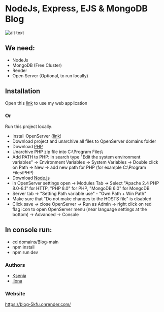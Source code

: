 # NodeJs, Express, EJS & MongoDB Blog

![alt text](https://github.com/K-Dmytriv/Blog/blob/main/Readme.png?raw=true)

## We need:
- NodeJs
- MongoDB (Free Cluster)
- Render
- Open Server (Optional, to run locally)

## Installation
Open this [link](https://blog-5kfu.onrender.com/) to use my web application
### Or
Run this project locally: 
- Install OpenServer ([link](https://drive.google.com/file/d/1UIk-vTwMGbxixZtk_ujkOhxnAqPNYLCs/view?usp=sharing))
- Download project and unarchive all files to OpenServer domains folder
- Download [PHP](https://windows.php.net/downloads/releases/php-8.2.26-src.zip)
- Unarchive PHP zip file into C:\Program Files\
- Add PATH to PHP: in search type "Edit the system environment variables" -> Environment Variables -> System Variables -> Double click on Path -> New -> add new path for PHP (for example C:\Program Files\PHP) 
- Download [Node.js](https://nodejs.org/en/download/package-manager)
- in OpenServer settings open -> Modules Tab -> Select "Apache 2.4 PHP 8.0-8.1" for HTTP, "PHP 8.0" for PHP, "MongoDB 6.0" for MongoDB
- Server tab -> "Setting Path variable use" - "Own Path + Win Path"
- Make sure that "Do not make changes to the HOSTS file" is disabled
- Click save -> close OpenServer -> Run as Admin -> right click on red flag icon to open OpenServer menu (near language settings at the bottom) -> Advanced -> Console
## In console run:
- cd domains/Blog-main
- npm install
- npm run dev

### Authors
- [Ksenia](https://www.instagram.com/_k_dmytriv_/)
- [Ilona](https://www.instagram.com/b.ilona_/)

### Website
https://blog-5kfu.onrender.com/
